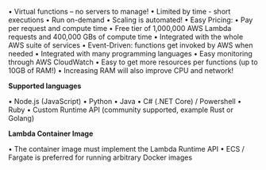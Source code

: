 • Virtual functions – no servers to manage!
• Limited by time - short executions
• Run on-demand
• Scaling is automated!
• Easy Pricing:
• Pay per request and compute time
• Free tier of 1,000,000 AWS Lambda requests and 400,000 GBs of compute time
• Integrated with the whole AWS suite of services
• Event-Driven: functions get invoked by AWS when needed
• Integrated with many programming languages
• Easy monitoring through AWS CloudWatch
• Easy to get more resources per functions (up to 10GB of RAM!)
• Increasing RAM will also improve CPU and network!

**Supported languages**

• Node.js (JavaScript)
• Python
• Java
• C# (.NET Core) / Powershell
• Ruby
• Custom Runtime API (community supported, example Rust or Golang)

**Lambda Container Image**

• The container image must implement the Lambda Runtime API
• ECS / Fargate is preferred for running arbitrary Docker images